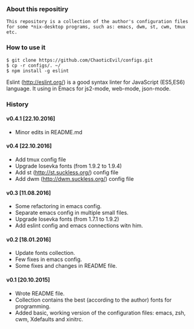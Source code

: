 ### About this repositiry
	This repository is a collection of the author's configuration files for some *nix-desktop programs, such as: emacs, dwm, st, cwm, tmux etc.

### How to use it

	$ git clone https://github.com/ChaoticEvil/configs.git
	$ cp -r configs/. ~/
	$ npm install -g eslint
	
Eslint (http://eslint.org/) is a good syntax linter for JavaScript (ES5,ES6) language. It using in Emacs for js2-mode, web-mode, json-mode.

### History

#### v0.4.1 [22.10.2016]
* Minor edits in README.md

#### v0.4 [22.10.2016]
* Add tmux config file
* Upgrade Iosevka fonts (from 1.9.2 to 1.9.4)
* Add st (http://st.suckless.org/) config file
* Add dwm (http://dwm.suckless.org/) config file

#### v0.3 [11.08.2016]
* Some refactoring in emacs config.
* Separate emacs config in multiple small files.
* Upgrade Iosevka fonts (from 1.7.1 to 1.9.2)
* Add eslint config and emacs connections witn him.

#### v0.2 [18.01.2016]
* Update fonts collection.
* Few fixes in emacs config.
* Some fixes and changes in  README file.

#### v0.1 [20.10.2015]
* Wrote README file.
* Collection contains the best (according to the author) fonts for programming.
* Added basic, working version of the configuration files: emacs, zsh, cwm, Xdefaults and xinitrc.

<!-- EOF -->

